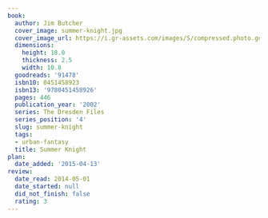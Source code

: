 ```yaml
---
book:
  author: Jim Butcher
  cover_image: summer-knight.jpg
  cover_image_url: https://i.gr-assets.com/images/S/compressed.photo.goodreads.com/books/1345557469l/91478._SY160_.jpg
  dimensions:
    height: 18.0
    thickness: 2.5
    width: 10.8
  goodreads: '91478'
  isbn10: 0451458923
  isbn13: '9780451458926'
  pages: 446
  publication_year: '2002'
  series: The Dresden Files
  series_position: '4'
  slug: summer-knight
  tags:
  - urban-fantasy
  title: Summer Knight
plan:
  date_added: '2015-04-13'
review:
  date_read: 2014-05-01
  date_started: null
  did_not_finish: false
  rating: 3
---
```

